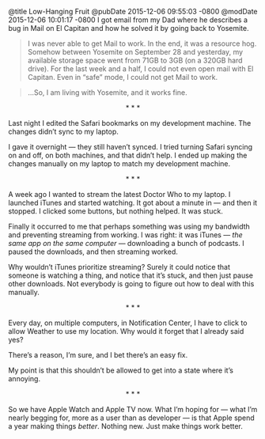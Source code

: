 @title Low-Hanging Fruit
@pubDate 2015-12-06 09:55:03 -0800
@modDate 2015-12-06 10:01:17 -0800
I got email from my Dad where he describes a bug in Mail on El Capitan and how he solved it by going back to Yosemite.

>I was never able to get Mail to work. In the end, it was a resource hog. Somehow between Yosemite on September 28 and yesterday, my available storage space went from 71GB to 3GB (on a 320GB hard drive). For the last week and a half, I could not even open mail with El Capitan. Even in “safe” mode, I could not get Mail to work.

>…So, I am living with Yosemite, and it works fine.

<p style="text-align:center">* * *</p>

Last night I edited the Safari bookmarks on my development machine. The changes didn’t sync to my laptop.

I gave it overnight — they still haven’t synced. I tried turning Safari syncing on and off, on both machines, and that didn’t help. I ended up making the changes manually on my laptop to match my development machine.

<p style="text-align:center">* * *</p>

A week ago I wanted to stream the latest Doctor Who to my laptop. I launched iTunes and started watching. It got about a minute in — and then it stopped. I clicked some buttons, but nothing helped. It was stuck.

Finally it occurred to me that perhaps something was using my bandwidth and preventing streaming from working. I was right: it was iTunes — *the same app on the same computer* — downloading a bunch of podcasts. I paused the downloads, and then streaming worked.

Why wouldn’t iTunes prioritize streaming? Surely it could notice that someone is watching a thing, and notice that it’s stuck, and then just pause other downloads. Not everybody is going to figure out how to deal with this manually.

<p style="text-align:center">* * *</p>

Every day, on multiple computers, in Notification Center, I have to click to allow Weather to use my location. Why would it forget that I already said yes?

There’s a reason, I’m sure, and I bet there’s an easy fix.

My point is that this shouldn’t be allowed to get into a state where it’s annoying.

<p style="text-align:center">* * *</p>

So we have Apple Watch and Apple TV now. What I’m hoping for — what I’m nearly begging for, more as a user than as developer — is that Apple spend a year making things *better*. Nothing new. Just make things work better.
